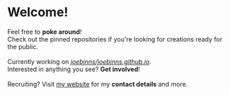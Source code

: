# Welcome!
Feel free to **poke around**!<br/>
Check out the pinned repositories if you're looking for creations ready for the public.<br/>
<br/>
Currently working on [*joebinns/joebinns.github.io*](https://github.com/joebinns/joebinns.github.io).<br/>
Interested in anything you see? **Get involved**!<br/>
<br/>
Recruiting? Visit [my website](https://joebinns.com/) for my **contact details** and more.
